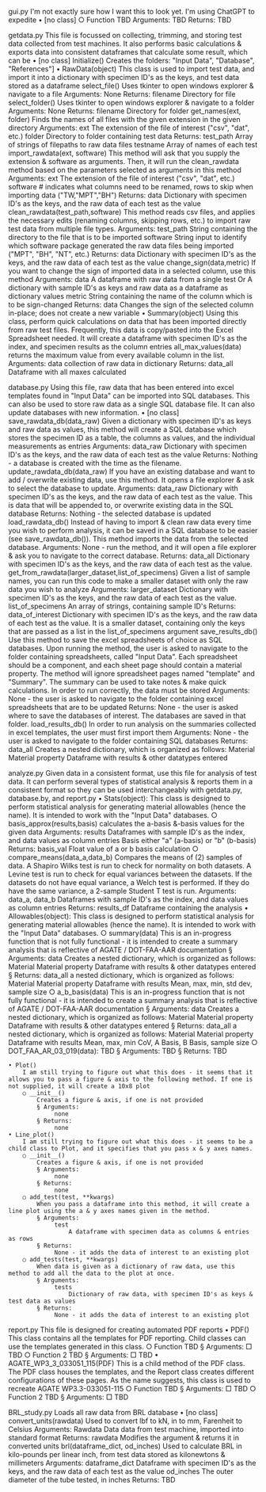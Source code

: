
gui.py
	I'm not exactly sure how I want this to look yet. I'm using ChatGPT to expedite
	• [no class]
		○ Function
			TBD
			 Arguments:
				 TBD
			 Returns:
				 TBD

getdata.py
	This file is focussed on collecting, trimming, and storing test data collected from test machines. It also performs basic calculations & exports data into consistent dataframes that calculate some result, which can be 
	• [no class]
		 Initialize()
			Creates the folders: "Input Data", "Database", "References"]
	• RawData(object)
		This class is used to import test data, and import it into a dictionary with specimen ID's as the keys, and test data stored as a dataframe
		 select_file()
			Uses tkinter to open windows explorer & navigate to a file
			 Arguments:
				 None
			 Returns:
				 filename
					 Directory for file
		 select_folder()
			Uses tkinter to open windows explorer & navigate to a folder
			 Arguments:
				 None
			 Returns:
				 filename
					 Directory for folder
		 get_names(ext, folder)
			Finds the names of all files with the given extension in the given directory
			 Arguments:
				 ext
					 The extension of the file of interest ("csv", "dat", etc.)
				 folder
					 Directory to folder containing test data
			 Returns:
				 test_path
					 Array of strings of filepaths to raw data files
				 testname
					 Array of names of each test
		 import_rawdata(ext, software)
			This method will ask that you supply the extension & software as arguments. Then, it will run the clean_rawdata method based on the parameters selected as arguments in this method
			 Arguments:
				 ext
					 The extension of the file of interest ("csv", "dat", etc.)
				 software
					 # indicates what columns need to be renamed, rows to skip when importing data ("TW,"MPT","BH")
			 Returns:
				 data
					 Dictionary with specimen ID's as the keys, and the raw data of each test as the value
		 clean_rawdata(test_path,software)
			This method reads csv files, and applies the necessary edits (renaming columns, skipping rows, etc.) to import raw test data from multiple file types. 
			 Arguments:
				 test_path
					 String containing the directory to the file that is to be imported
				 software
					 String input to identify which software package generated the raw data files being imported ("MPT", "BH", "NT", etc.)
			 Returns:
				 data
					 Dictionary with specimen ID's as the keys, and the raw data of each test as the value
		 change_sign(data,metric)
			If you want to change the sign of imported data in a selected column, use this method
			 Arguments:
				 data
					 A dataframe with raw data from a single test
					 Or
					 A dictionary with sample ID's as keys and raw data as a dataframe as dictionary values
				 metric
					 String containing the name of the column which is to be sign-changed
			 Returns:
				 data
					 Changes the sign of the selected column in-place; does not create a new variable
	• Summary(object)
		Using this class, perform quick calculations on data that has been imported directly from raw test files. Frequently, this data is copy/pasted into the Excel Spreadsheet needed. It will create a dataframe with specimen ID's as the index, and specimen results as the column entries
		 all_max_values(data)
			returns the maximum value from every available column in the list.
			 Arguments:
				 data
					 collection of raw data in dictionary
			 Returns:
				 data_all
					 Dataframe with all maxes calculated

database.py
	Using this file, raw data that has been entered into excel templates found in "Input Data" can be imported into SQL databases. This can also be used to store raw data as a single SQL database file. It can also update databases with new information.
	• [no class]
		 save_rawdata_db(data_raw)
			Given a dictionary with specimen ID's as keys and raw data as values, this method will create a SQL database which stores the specimen ID as a table, the columns as values, and the individual measurements as entries
			 Arguments:
				 data_raw
					 Dictionary with specimen ID's as the keys, and the raw data of each test as the value
			 Returns:
				 Nothing - a database is created with the time as the filename.
		 update_rawdata_db(data_raw)
			If you have an existing database and want to add / overwrite existing data, use this method. It opens a file explorer & ask to select the database to update.
			 Arguments:
				 data_raw
					 Dictionary with specimen ID's as the keys, and the raw data of each test as the value. This is data that will be appended to, or overwrite existing data in the SQL database
			 Returns:
				 Nothing - the selected database is updated
		 load_rawdata_db()
			Instead of having to import & clean raw data every time you wish to perform analysis, it can be saved in a SQL database to be easier (see save_rawdata_db()). This method imports the data from the selected database. 
			 Arguments:
				 None - run the method, and it will open a file explorer & ask you to navigate to the correct database.
			 Returns:
				 data_all
					 Dictionary with specimen ID's as the keys, and the raw data of each test as the value.
		 get_from_rawdata(larger_dataset,list_of_specimens)
			Given a list of sample names, you can run this code to make a smaller dataset with only the raw data you wish to analyze
			 Arguments:
				 larger_dataset
					 Dictionary with specimen ID's as the keys, and the raw data of each test as the value.
				 list_of_specimens
					 An array of strings, containing sample ID's
			 Returns:
				 data_of_interest
					 Dictionary with specimen ID's as the keys, and the raw data of each test as the value. It is a smaller dataset, containing only the keys that are passed as a list in the list_of_specimens argument
		 save_results_db()
			Use this method to save the excel spreadsheets of choice as SQL databases. Upon running the method, the user is asked to navigate to the folder containing spreadsheets, called "Input Data". Each spreadsheet should be a component, and each sheet page should contain a material property. The method will ignore spreadsheet pages named "template" and "Summary". The summary can be used to take notes & make quick calculations. In order to run correctly, the data must be stored
			 Arguments:
				 None - the user is asked to navigate to the folder containing excel spreadsheets that are to be updated
			 Returns:
				 None - the user is asked where to save the databases of interest. The databases are saved in that folder. 
		 load_results_db()
			In order to run analysis on the summaries collected in excel templates, the user must first import them
			 Arguments:
				 None - the user is asked to navigate to the folder containing SQL databases
			 Returns:
				 data_all
					 Creates a nested dictionary, which is organized as follows:
						 Material
							 Material property
								 Dataframe with results & other datatypes entered

analyze.py
	Given data in a consistent format, use this file for analysis of test data. It can perform several types of statistical analysis & reports them in a consistent format so they can be used interchangeably with getdata.py, database.by, and report.py
	• Stats(object):
		This class is designed to perform statistical analysis for generating material allowables (hence the name). It is intended to work with the "Input Data" databases.
		○ basis_approx(results,basis)
			calculates the a-basis &-basis values for the given data
			 Arguments:
				 results
					 Dataframes with sample ID's as the index, and data values as column entries
				 Basis
					 either "a" (a-basis) or "b" (b-basis)
			 Returns:
				 basis_val
					 Float value of a or b basis calculation
		○ compare_means(data_a,data_b)
			Compares the means of (2) samples of data. A Shapiro Wilks test is run to check for normality on both datasets. A Levine test is run to check for equal variances between the datasets. If the datasets do not have equal variance, a Welch test is performed. If they do have the same variance, a 2-sample Student T test is run.
			 Arguments:
				 data_a, data_b
					 Dataframes with sample ID's as the index, and data values as column entries
			 Returns:
				  results_df
					 Dataframe containing the analysis
	• Allowables(object):
		This class is designed to perform statistical analysis for generating material allowables (hence the name). It is intended to work with the "Input Data" databases.
		○ summary(data)
			This is an in-progress function that is not fully functional - it is intended to create a summary analysis that is reflective of AGATE / DOT-FAA-AAR documentation
			§ Arguments:
				 data
					 Creates a nested dictionary, which is organized as follows:
						 Material
							 Material property
								 Dataframe with results & other datatypes entered
			§ Returns:
				 data_all
					 a nested dictionary, which is organized as follows:
						 Material
							 Material property
								 Dataframe with results
									 Mean, max, min, std dev, sample size
		○ a_b_basis(data)
			This is an in-progress function that is not fully functional - it is intended to create a summary analysis that is reflective of AGATE / DOT-FAA-AAR documentation
			§ Arguments:
				 data
					 Creates a nested dictionary, which is organized as follows:
						 Material
							 Material property
								 Dataframe with results & other datatypes entered
			§ Returns:
				 data_all
					 a nested dictionary, which is organized as follows:
						 Material
							 Material property
								 Dataframe with results
									 Mean, max, min CoV, A Basis, B Basis, sample size
		○ DOT_FAA_AR_03_019(data):
			TBD
			§ Arguments:
				 TBD
			§ Returns:
				 TBD
		
	• Plot()
		I am still trying to figure out what this does - it seems that it allows you to pass a figure & axis to the following method. If one is not supplied, it will create a 10x8 plot
		○ __init__()
			Creates a figure & axis, if one is not provided
			§ Arguments:
				 none
			§ Returns:
				 none
	• Line_plot()
		I am still trying to figure out what this does - it seems to be a child class to Plot, and it specifies that you pass x & y axes names. 
		○ __init__()
			Creates a figure & axis, if one is not provided
			§ Arguments:
				 none
			§ Returns:
				 none
		○ add_test(test, **kwargs)
			When you pass a dataframe into this method, it will create a line plot using the a & y axes names given in the method.
			§ Arguments:
				 test
					 A dataframe with specimen data as columns & entries as rows
			§ Returns:
				 None - it adds the data of interest to an existing plot
		○ add_tests(test, **kwargs)
			When data is given as a dictionary of raw data, use this method to add all the data to the plot at once.
			§ Arguments:
				 tests
					 Dictionary of raw data, with specimen ID's as keys & test data as values
			§ Returns:
				 None - it adds the data of interest to an existing plot

report.py
	This file is designed for creating automated PDF reports 
	• PDF()
		This class contains all the templates for PDF reporting. Child classes can use the templates generated in this class.
		○ Function
			TBD
			§ Arguments:
				□ TBD
		○ Function 2
			TBD
			§ Arguments:
				□ TBD
	• AGATE_WP3_3_033051_115(PDF)
		This is a child method of the PDF class. The PDF class houses the templates, and the Report class creates different configurations of these pages. As the name suggests, this class is used to recreate AGATE WP3.3-033051-115
		○ Function
			TBD
			§ Arguments:
				□ TBD
		○ Function 2
			TBD
			§ Arguments:
				□ TBD

BRL_study.py
	Loads all raw data from BRL database
	• [no class]
		 convert_units(rawdata)
			 Used to convert lbf to kN, in to mm, Farenheit to Celsius
			 Arguments:
				 Rawdata
					 Data data from test machine, imported into standard format
			 Returns:
				 rawdata
					 Modifies the argument & returns it in converted units
		 brl(dataframe_dict, od_inches)
			 Used to calculate BRL in kilo-pounds per linear inch, from test data stored as kilonewtons & millimeters
			 Arguments:
				 dataframe_dict
					 Dataframe with specimen ID's as the keys, and the raw data of each test as the value
				 od_inches
					 The outer diameter of the tube tested, in inches
			 Returns:
				 TBD
